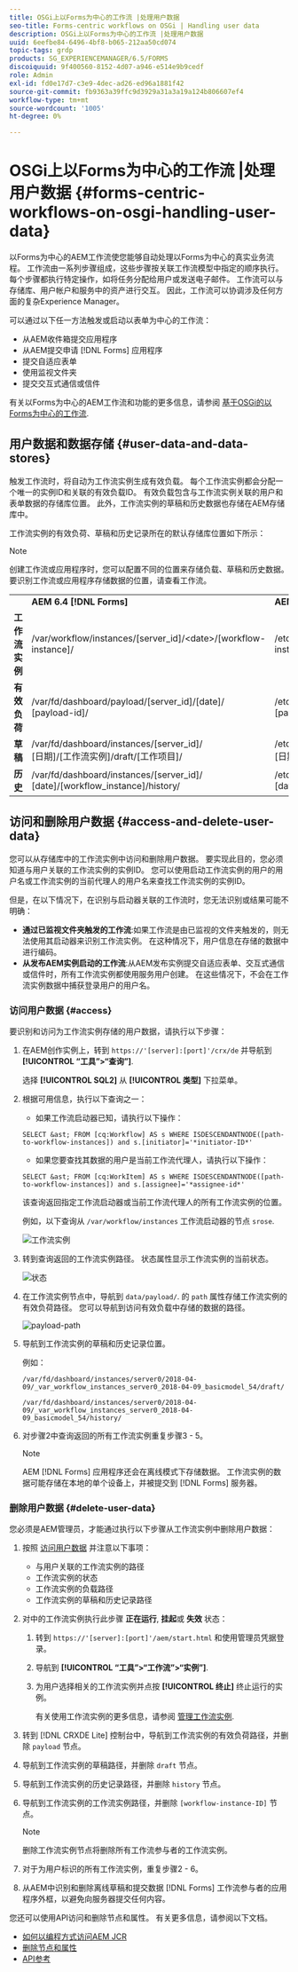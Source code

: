 ```yaml
---
title: OSGi上以Forms为中心的工作流 |处理用户数据
seo-title: Forms-centric workflows on OSGi | Handling user data
description: OSGi上以Forms为中心的工作流 |处理用户数据
uuid: 6eefbe84-6496-4bf8-b065-212aa50cd074
topic-tags: grdp
products: SG_EXPERIENCEMANAGER/6.5/FORMS
discoiquuid: 9f400560-8152-4d07-a946-e514e9b9cedf
role: Admin
exl-id: fd0e17d7-c3e9-4dec-ad26-ed96a1881f42
source-git-commit: fb9363a39ffc9d3929a31a3a19a124b806607ef4
workflow-type: tm+mt
source-wordcount: '1005'
ht-degree: 0%

---
```


# OSGi上以Forms为中心的工作流 |处理用户数据 {#forms-centric-workflows-on-osgi-handling-user-data}

以Forms为中心的AEM工作流使您能够自动处理以Forms为中心的真实业务流程。 工作流由一系列步骤组成，这些步骤按关联工作流模型中指定的顺序执行。 每个步骤都执行特定操作，如将任务分配给用户或发送电子邮件。 工作流可以与存储库、用户帐户和服务中的资产进行交互。 因此，工作流可以协调涉及任何方面的复杂Experience Manager。

可以通过以下任一方法触发或启动以表单为中心的工作流：

* 从AEM收件箱提交应用程序
* 从AEM提交申请 [!DNL Forms] 应用程序
* 提交自适应表单
* 使用监视文件夹
* 提交交互式通信或信件

有关以Forms为中心的AEM工作流和功能的更多信息，请参阅 [基于OSGi的以Forms为中心的工作流](/help/forms/using/aem-forms-workflow.md).

## 用户数据和数据存储 {#user-data-and-data-stores}

触发工作流时，将自动为工作流实例生成有效负载。 每个工作流实例都会分配一个唯一的实例ID和关联的有效负载ID。 有效负载包含与工作流实例关联的用户和表单数据的存储库位置。 此外，工作流实例的草稿和历史数据也存储在AEM存储库中。

工作流实例的有效负荷、草稿和历史记录所在的默认存储库位置如下所示：

>[!NOTE]
>
>创建工作流或应用程序时，您可以配置不同的位置来存储负载、草稿和历史数据。 要识别工作流或应用程序存储数据的位置，请查看工作流。

<table>
 <tbody>
  <tr>
   <td> </td>
   <td><b>AEM 6.4 [!DNL Forms]</b></td>
   <td><b>AEM 6.3 [!DNL Forms]</b></td>
  </tr>
  <tr>
   <td><strong>工作流 <br /> 实例</strong></td>
   <td>/var/workflow/instances/[server_id]/&lt;date&gt;/[workflow-instance]/</td>
   <td>/etc/workflow/instances/[server_id]/[date]/[workflow-instance]/</td>
  </tr>
  <tr>
   <td><strong>有效负荷</strong></td>
   <td>/var/fd/dashboard/payload/[server_id]/[date]/<br /> [payload-id]/</td>
   <td>/etc/fd/dashboard/payload/[server_id]/[date]/<br /> [payload-id]/</td>
  </tr>
  <tr>
   <td><strong>草稿</strong></td>
   <td>/var/fd/dashboard/instances/[server_id]/<br /> [日期]/[工作流实例]/draft/[工作项目]/</td>
   <td>/etc/fd/dashboard/instances/[server_id]/<br /> [日期]/[工作流实例]/draft/[工作项目]/</td>
  </tr>
  <tr>
   <td><strong>历史</strong></td>
   <td>/var/fd/dashboard/instances/[server_id]/<br /> [date]/[workflow_instance]/history/</td>
   <td>/etc/fd/dashboard/instances/[server_id]/<br /> [date]/[workflow_instance]/history/</td>
  </tr>
 </tbody>
</table>

## 访问和删除用户数据 {#access-and-delete-user-data}

您可以从存储库中的工作流实例中访问和删除用户数据。 要实现此目的，您必须知道与用户关联的工作流实例的实例ID。 您可以使用启动工作流实例的用户的用户名或工作流实例的当前代理人的用户名来查找工作流实例的实例ID。

但是，在以下情况下，在识别与启动器关联的工作流时，您无法识别或结果可能不明确：

* **通过已监视文件夹触发的工作流**:如果工作流是由已监视的文件夹触发的，则无法使用其启动器来识别工作流实例。 在这种情况下，用户信息在存储的数据中进行编码。
* **从发布AEM实例启动的工作流**:从AEM发布实例提交自适应表单、交互式通信或信件时，所有工作流实例都使用服务用户创建。 在这些情况下，不会在工作流实例数据中捕获登录用户的用户名。

### 访问用户数据 {#access}

要识别和访问为工作流实例存储的用户数据，请执行以下步骤：

1. 在AEM创作实例上，转到 `https://'[server]:[port]'/crx/de` 并导航到 **[!UICONTROL “工具”>“查询”]**.

   选择 **[!UICONTROL SQL2]** 从 **[!UICONTROL 类型]** 下拉菜单。

1. 根据可用信息，执行以下查询之一：

   * 如果工作流启动器已知，请执行以下操作：

   `SELECT &ast; FROM [cq:Workflow] AS s WHERE ISDESCENDANTNODE([path-to-workflow-instances]) and s.[initiator]='*initiator-ID*'`

   * 如果您要查找其数据的用户是当前工作流代理人，请执行以下操作：

   `SELECT &ast; FROM [cq:WorkItem] AS s WHERE ISDESCENDANTNODE([path-to-workflow-instances]) and s.[assignee]='*assignee-id*'`

   该查询返回指定工作流启动器或当前工作流代理人的所有工作流实例的位置。

   例如，以下查询从 `/var/workflow/instances` 工作流启动器的节点 `srose`.

   ![工作流实例](assets/workflow-instance.png)

1. 转到查询返回的工作流实例路径。 状态属性显示工作流实例的当前状态。

   ![状态](assets/status.png)

1. 在工作流实例节点中，导航到 `data/payload/`. 的 `path` 属性存储工作流实例的有效负荷路径。 您可以导航到访问有效负载中存储的数据的路径。

   ![payload-path](assets/payload-path.png)

1. 导航到工作流实例的草稿和历史记录位置。

   例如：

   `/var/fd/dashboard/instances/server0/2018-04-09/_var_workflow_instances_server0_2018-04-09_basicmodel_54/draft/`

   `/var/fd/dashboard/instances/server0/2018-04-09/_var_workflow_instances_server0_2018-04-09_basicmodel_54/history/`

1. 对步骤2中查询返回的所有工作流实例重复步骤3 - 5。

   >[!NOTE]
   >
   >AEM [!DNL Forms] 应用程序还会在离线模式下存储数据。 工作流实例的数据可能存储在本地的单个设备上，并被提交到 [!DNL Forms] 服务器。

### 删除用户数据 {#delete-user-data}

您必须是AEM管理员，才能通过执行以下步骤从工作流实例中删除用户数据：

1. 按照 [访问用户数据](/help/forms/using/forms-workflow-osgi-handling-user-data.md#access) 并注意以下事项：

   * 与用户关联的工作流实例的路径
   * 工作流实例的状态
   * 工作流实例的负载路径
   * 工作流实例的草稿和历史记录路径

1. 对中的工作流实例执行此步骤 **正在运行**, **挂起**&#x200B;或 **失效** 状态：

   1. 转到 `https://'[server]:[port]'/aem/start.html` 和使用管理员凭据登录。
   1. 导航到 **[!UICONTROL “工具”>“工作流”>“实例”]**.
   1. 为用户选择相关的工作流实例并点按 **[!UICONTROL 终止]** 终止运行的实例。

      有关使用工作流实例的更多信息，请参阅 [管理工作流实例](/help/sites-administering/workflows-administering.md).

1. 转到 [!DNL CRXDE Lite] 控制台中，导航到工作流实例的有效负荷路径，并删除 `payload` 节点。
1. 导航到工作流实例的草稿路径，并删除 `draft` 节点。
1. 导航到工作流实例的历史记录路径，并删除 `history` 节点。
1. 导航到工作流实例的工作流实例路径，并删除 `[workflow-instance-ID]` 节点。

   >[!NOTE]
   >
   >删除工作流实例节点将删除所有工作流参与者的工作流实例。

1. 对于为用户标识的所有工作流实例，重复步骤2 - 6。
1. 从AEM中识别和删除离线草稿和提交数据 [!DNL Forms] 工作流参与者的应用程序外框，以避免向服务器提交任何内容。

您还可以使用API访问和删除节点和属性。 有关更多信息，请参阅以下文档。

* [如何以编程方式访问AEM JCR](/help/sites-developing/access-jcr.md)
* [删除节点和属性](https://developer.adobe.com/experience-manager/reference-materials/spec/jcr/2.0/10_Writing.html#10.9%20Removing%20Nodes%20and%20Properties)
* [API参考](https://helpx.adobe.com/experience-manager/6-3/sites-developing/reference-materials/javadoc/overview-summary.html)
